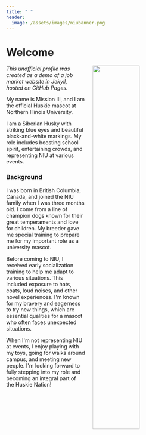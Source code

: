 ```yaml
---
title: " "
header:
  image: /assets/images/niubanner.png
---
```


# Welcome​

<img src="https://github.com/ECON-691/Jekyll-for-Job-Market/blob/master/assets/images/fancyMission.jpg?raw=true" width="50%" hspace="20" align="right">

*This unofficial profile was created as a demo of a job market website in Jekyll, hosted on GitHub Pages.*

My name is Mission III, and I am the official Huskie mascot at Northern Illinois University.

I am a Siberian Husky with striking blue eyes and beautiful black-and-white markings. My role includes boosting school spirit, entertaining crowds, and representing NIU at various events.

### Background

I was born in British Columbia, Canada, and joined the NIU family when I was three months old. I come from a line of champion dogs known for their great temperaments and love for children. My breeder gave me special training to prepare me for my important role as a university mascot.

Before coming to NIU, I received early socialization training to help me adapt to various situations. This included exposure to hats, coats, loud noises, and other novel experiences. I'm known for my bravery and eagerness to try new things, which are essential qualities for a mascot who often faces unexpected situations.

When I'm not representing NIU at events, I enjoy playing with my toys, going for walks around campus, and meeting new people. I'm looking forward to fully stepping into my role and becoming an integral part of the Huskie Nation!
